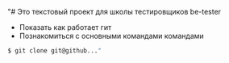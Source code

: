 "# Это текстовый проект для школы тестировщиков be-tester
+ Показать как работает гит
+ Познакомиться с основными командами командами

```bash
$ git clone git@github..."